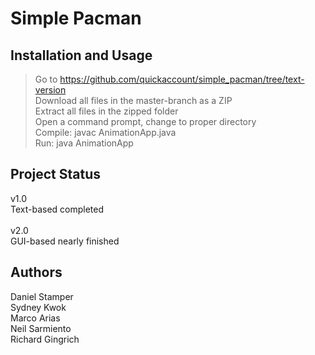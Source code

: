 # Simple Pacman

## Installation and Usage
> Go to https://github.com/quickaccount/simple_pacman/tree/text-version <br/>
> Download all files in the master-branch as a ZIP <br/>
> Extract all files in the zipped folder <br/>
> Open a command prompt, change to proper directory <br/>
> Compile: javac AnimationApp.java <br/>
> Run: java AnimationApp <br/>

## Project Status
v1.0 <br/> 
Text-based completed <br/><br/>
v2.0 <br/>
GUI-based nearly finished

## Authors
Daniel Stamper <br/>
Sydney Kwok <br/>
Marco Arias <br/>
Neil Sarmiento <br/>
Richard Gingrich <br/>

